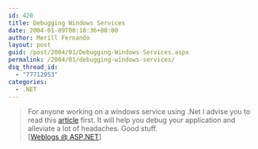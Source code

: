 ```yaml
---
id: 420
title: Debugging Windows Services
date: 2004-01-09T00:10:36+00:00
author: Merill Fernando
layout: post
guid: /post/2004/01/Debugging-Windows-Services.aspx
permalink: /2004/01/debugging-windows-services/
dsq_thread_id:
  - "77712953"
categories:
  - .NET
---
```

<body xmlns="http://www.w3.org/1999/xhtml">
    <div class="Section1">
        <blockquote style='margin-top:5.0pt;margin-bottom:5.0pt'> 
        <p class="MsoNormal">
            For anyone working on a windows service using .Net I advise you to read this <a href="http://www.ondotnet.com/pub/a/dotnet/2003/09/02/debuggingsvcs.html" title="http://www.ondotnet.com/pub/a/dotnet/2003/09/02/debuggingsvcs.html">article</a> first.
            It will help you debug your application and alleviate a lot of headaches. Good stuff.<img border="0" width="1" height="1" id="_x0000_i1025" src="http://weblogs.asp.net/jmoon/aggbug/48413.aspx" />
            <br />
            [<a href="http://weblogs.asp.net/jmoon/archive/2004/01/07/48413.aspx">Weblogs @ ASP.NET</a>]
        </p>
        </blockquote>
    </div>
</body>